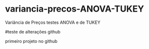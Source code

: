 # variancia-precos-ANOVA-TUKEY
Variância de Preços testes ANOVA e de TUKEY

#teste de alterações github

primeiro projeto no github
